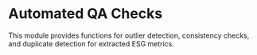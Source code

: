 # Automated QA Checks

This module provides functions for outlier detection, consistency checks, and duplicate detection for extracted ESG metrics.
